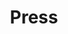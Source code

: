 ---
title: Press
draft: false
slug: press
layout: albums
lang: en
summary: 
  Various scan from french and foreign magazines.
---
